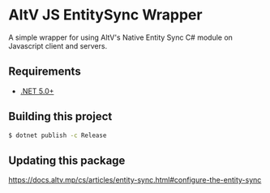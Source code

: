 # AltV JS EntitySync Wrapper
A simple wrapper for using AltV's Native Entity Sync C# module on Javascript client and servers.


## Requirements
- [.NET 5.0+](https://dotnet.microsoft.com/download/dotnet)

## Building this project

```sh
$ dotnet publish -c Release
```

## Updating this package
https://docs.altv.mp/cs/articles/entity-sync.html#configure-the-entity-sync
